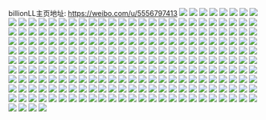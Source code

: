 billionLL主页地址: https://weibo.com/u/5556797413 
![](https://wx4.sinaimg.cn/mw2000/00643KQJly1h9gcxmq1aij30u01kptig.jpg) 
![](https://wx4.sinaimg.cn/mw2000/00643KQJly1h9f9j1aj32j30u014047s.jpg) 
![](https://wx4.sinaimg.cn/mw2000/00643KQJly1h9f9j1rwj4j30u0140afi.jpg) 
![](https://wx4.sinaimg.cn/mw2000/00643KQJly1h9f9j2f459j31400u07ei.jpg) 
![](https://wx4.sinaimg.cn/mw2000/00643KQJly1h9f9jm8ilgj30u0127n8u.jpg) 
![](https://wx4.sinaimg.cn/mw2000/00643KQJly1h9czy8u1xpj30u01hck1q.jpg) 
![](https://wx4.sinaimg.cn/mw2000/00643KQJly1h9czyx3pjzj30u010345d.jpg) 
![](https://wx4.sinaimg.cn/mw2000/00643KQJly1h9czxuhuzej30p00wjq9x.jpg) 
![](https://wx4.sinaimg.cn/mw2000/00643KQJly1h9czxv7xyvj30u0140n7h.jpg) 
![](https://wx4.sinaimg.cn/mw2000/00643KQJly1h9czxtvzouj30u0140tgl.jpg) 
![](https://wx4.sinaimg.cn/mw2000/00643KQJly1h9abf8idvzj30qo0zk7ba.jpg) 
![](https://wx4.sinaimg.cn/mw2000/00643KQJly1h9abgullbnj30u80u0tdy.jpg) 
![](https://wx4.sinaimg.cn/mw2000/00643KQJly1h9abgex5ymj30u013ltfl.jpg) 
![](https://wx4.sinaimg.cn/mw2000/00643KQJly1h975rsih97j30u014014n.jpg) 
![](https://wx4.sinaimg.cn/mw2000/00643KQJly1h975rms4esj30u0140gvp.jpg) 
![](https://wx4.sinaimg.cn/mw2000/00643KQJly1h975ro09spj30u0148akq.jpg) 
![](https://wx4.sinaimg.cn/mw2000/00643KQJly1h91gptny7ej30u00wugpw.jpg) 
![](https://wx4.sinaimg.cn/mw2000/00643KQJly1h8s3dxajpsj30u013bk4y.jpg) 
![](https://wx4.sinaimg.cn/mw2000/00643KQJly1h8s3dye1k9j30u0140wma.jpg) 
![](https://wx4.sinaimg.cn/mw2000/00643KQJly1h8s36y68wlj31400u0455.jpg) 
![](https://wx4.sinaimg.cn/mw2000/00643KQJly1h8runzpii7j30u01hcgsa.jpg) 
![](https://wx4.sinaimg.cn/mw2000/00643KQJly1h8runz41m3j30u0140n3m.jpg) 
![](https://wx4.sinaimg.cn/mw2000/00643KQJly1h8njb1ar93j30u013612z.jpg) 
![](https://wx4.sinaimg.cn/mw2000/00643KQJly1h8njb1ubcoj31400u0tjc.jpg) 
![](https://wx4.sinaimg.cn/mw2000/00643KQJly1h8njb0tje1j30u013faje.jpg) 
![](https://wx4.sinaimg.cn/mw2000/00643KQJly1h8njcmye6jj30u0140gsz.jpg) 
![](https://wx4.sinaimg.cn/mw2000/00643KQJly1h8mc7opkuaj30u0105qbq.jpg) 
![](https://wx4.sinaimg.cn/mw2000/00643KQJly1h8mc7uob42j30vr0u0n6n.jpg) 
![](https://wx4.sinaimg.cn/mw2000/00643KQJly1h8mc7ru2i5j30u0140qbo.jpg) 
![](https://wx4.sinaimg.cn/mw2000/00643KQJly1h8mahjcfvej31fc0swgx9.jpg) 
![](https://wx4.sinaimg.cn/mw2000/00643KQJly1h8bqhhkiemj31400u0qas.jpg) 
![](https://wx4.sinaimg.cn/mw2000/00643KQJly1h8bqhh0dvrj30u0106k01.jpg) 
![](https://wx4.sinaimg.cn/mw2000/00643KQJly1h8bqhfm7cvj31400u0n78.jpg) 
![](https://wx4.sinaimg.cn/mw2000/00643KQJly1h8bqhiq5pvj30u01407b2.jpg) 
![](https://wx4.sinaimg.cn/mw2000/00643KQJly1h8bqhi6odvj30u0140ai4.jpg) 
![](https://wx4.sinaimg.cn/mw2000/00643KQJly1h8bqhruds9j31400u041a.jpg) 
![](https://wx4.sinaimg.cn/mw2000/00643KQJly1h8aa4inu9mj30u00zi0xn.jpg) 
![](https://wx4.sinaimg.cn/mw2000/00643KQJly1h86vkngtgej30u01hck1w.jpg) 
![](https://wx4.sinaimg.cn/mw2000/00643KQJly1h86vm39p65j30u012egs9.jpg) 
![](https://wx4.sinaimg.cn/mw2000/00643KQJly1h86vkmajvzj30si1epaqy.jpg) 
![](https://wx4.sinaimg.cn/mw2000/00643KQJly1h86sci70guj30u01hck1w.jpg) 
![](https://wx4.sinaimg.cn/mw2000/00643KQJly1h86sh6tthhj30u014045v.jpg) 
![](https://wx4.sinaimg.cn/mw2000/00643KQJly1h86sjx2qolj30u01hc7c5.jpg) 
![](https://wx4.sinaimg.cn/mw2000/00643KQJly1h86sjhtwnmj30u0140458.jpg) 
![](https://wx4.sinaimg.cn/mw2000/00643KQJly1h84g1dwvhsj30u010rk0n.jpg) 
![](https://wx4.sinaimg.cn/mw2000/00643KQJly1h84g1demicj30u0140n87.jpg) 
![](https://wx4.sinaimg.cn/mw2000/00643KQJly1h7y1dn5aa9j30u0140grt.jpg) 
![](https://wx4.sinaimg.cn/mw2000/00643KQJly1h7t1x7sctlj30u019fgv8.jpg) 
![](https://wx4.sinaimg.cn/mw2000/00643KQJly1h7t1x8o6xnj30u01hc44z.jpg) 
![](https://wx4.sinaimg.cn/mw2000/00643KQJly1h7t1x77egdj30u00zqafj.jpg) 
![](https://wx4.sinaimg.cn/mw2000/00643KQJly1h7t1x88kk7j31400u0n1z.jpg) 
![](https://wx4.sinaimg.cn/mw2000/00643KQJly1h7pb3ysqilj31400u044o.jpg) 
![](https://wx4.sinaimg.cn/mw2000/00643KQJly1h7otmrvpluj30u00zsqdl.jpg) 
![](https://wx4.sinaimg.cn/mw2000/00643KQJly1h7otmsb9ctj30u0140n2s.jpg) 
![](https://wx4.sinaimg.cn/mw2000/00643KQJly1h7otmqqozuj31400u0wnm.jpg) 
![](https://wx4.sinaimg.cn/mw2000/00643KQJly1h7otmssdiyj30u014044e.jpg) 
![](https://wx4.sinaimg.cn/mw2000/00643KQJly1h7otmr8hqqj30u0140thb.jpg) 
![](https://wx4.sinaimg.cn/mw2000/00643KQJly1h7otmumzarj30u00zyn2y.jpg) 
![](https://wx4.sinaimg.cn/mw2000/00643KQJly1h7mibiq8kaj30u00zin67.jpg) 
![](https://wx4.sinaimg.cn/mw2000/00643KQJly1h7mibi0we4j30u0140n6b.jpg) 
![](https://wx4.sinaimg.cn/mw2000/00643KQJly1h7fnd7j8crj31400u0wiu.jpg) 
![](https://wx4.sinaimg.cn/mw2000/00643KQJly1h7fnd4xnraj30u0141q4q.jpg) 
![](https://wx4.sinaimg.cn/mw2000/00643KQJly1h7fnd5meogj31400u0tdt.jpg) 
![](https://wx4.sinaimg.cn/mw2000/00643KQJly1h7fnd6amn8j30u00zl7b8.jpg) 
![](https://wx4.sinaimg.cn/mw2000/00643KQJly1h7fnd6x633j30u0103air.jpg) 
![](https://wx4.sinaimg.cn/mw2000/00643KQJly1h7fnd8739qj31400u00wu.jpg) 
![](https://wx4.sinaimg.cn/mw2000/00643KQJly1h7eb6haqykj30u014011t.jpg) 
![](https://wx4.sinaimg.cn/mw2000/00643KQJly1h7c1yc782lj31400u0q97.jpg) 
![](https://wx4.sinaimg.cn/mw2000/00643KQJly1h7c1yd1g6aj30qk1b7ag2.jpg) 
![](https://wx4.sinaimg.cn/mw2000/00643KQJly1h7c21jlqrzj30u01hcajz.jpg) 
![](https://wx4.sinaimg.cn/mw2000/00643KQJly1h7c1ycq2s0j31400u075m.jpg) 
![](https://wx4.sinaimg.cn/mw2000/00643KQJly1h7c20g3xm2j30u00y1af7.jpg) 
![](https://wx4.sinaimg.cn/mw2000/00643KQJly1h78ndmdi2mj30u0140jxf.jpg) 
![](https://wx4.sinaimg.cn/mw2000/00643KQJly1h788onpohsj30u00vejtt.jpg) 
![](https://wx4.sinaimg.cn/mw2000/00643KQJly1h788ojcsszj30u00zdabv.jpg) 
![](https://wx4.sinaimg.cn/mw2000/00643KQJly1h77bxz28z7j31400u0gtw.jpg) 
![](https://wx4.sinaimg.cn/mw2000/00643KQJly1h72qlcavxmj30tv0zmwgy.jpg) 
![](https://wx4.sinaimg.cn/mw2000/00643KQJly1h7286ny88uj31400u0t9v.jpg) 
![](https://wx4.sinaimg.cn/mw2000/00643KQJly1h7286lr85lj30u014079u.jpg) 
![](https://wx4.sinaimg.cn/mw2000/00643KQJly1h7286m6bw3j30u0140jxg.jpg) 
![](https://wx4.sinaimg.cn/mw2000/00643KQJly1h7287afh0qj30u01sx781.jpg) 
![](https://wx4.sinaimg.cn/mw2000/00643KQJly1h70izeabunj30u01407co.jpg) 
![](https://wx4.sinaimg.cn/mw2000/00643KQJly1h70izdqv5jj30u01407ik.jpg) 
![](https://wx4.sinaimg.cn/mw2000/00643KQJly1h70izcu0vej30u01hc4bq.jpg) 
![](https://wx4.sinaimg.cn/mw2000/00643KQJly1h70izb5cpgj30u00zydp9.jpg) 
![](https://wx4.sinaimg.cn/mw2000/00643KQJly1h70izc0y0gj30u00zt41r.jpg) 
![](https://wx4.sinaimg.cn/mw2000/00643KQJly1h70izbk3g3j30u0140752.jpg) 
![](https://wx4.sinaimg.cn/mw2000/00643KQJly1h6yrt3xk77j31ms0u013m.jpg) 
![](https://wx4.sinaimg.cn/mw2000/00643KQJly1h6yrthaz7xj319h0u0aj5.jpg) 
![](https://wx4.sinaimg.cn/mw2000/00643KQJly1h6yrt5nc4oj31ba0fijsx.jpg) 
![](https://wx4.sinaimg.cn/mw2000/00643KQJly1h6yrt3e0pwj31400u0gv4.jpg) 
![](https://wx4.sinaimg.cn/mw2000/00643KQJly1h6yrt52o4uj30u0140qb2.jpg) 
![](https://wx4.sinaimg.cn/mw2000/00643KQJly1h6yrt4du3zj31400u0q4z.jpg) 
![](https://wx4.sinaimg.cn/mw2000/00643KQJly1h6rfdv2bm3j31400phadc.jpg) 
![](https://wx4.sinaimg.cn/mw2000/00643KQJly1h6ovho6xf9j31400u0n7f.jpg) 
![](https://wx4.sinaimg.cn/mw2000/00643KQJly1h6ovhoyda2j30u014077o.jpg) 
![](https://wx4.sinaimg.cn/mw2000/00643KQJly1h6ovhn3xcrj31400u0n4z.jpg) 
![](https://wx4.sinaimg.cn/mw2000/00643KQJly1h6ovid7fzzj30u0140agk.jpg) 
![](https://wx4.sinaimg.cn/mw2000/00643KQJly1h6ovhoi8w3j30u010v0xw.jpg) 
![](https://wx4.sinaimg.cn/mw2000/00643KQJly1h6ourw63ubj30u01460u2.jpg) 
![](https://wx4.sinaimg.cn/mw2000/00643KQJly1h6loabg39lj31hc0u0tag.jpg) 
![](https://wx4.sinaimg.cn/mw2000/00643KQJly1h6h0he4p5bj30u01swjsf.jpg) 
![](https://wx4.sinaimg.cn/mw2000/00643KQJly1h6447rz8f1j30u00yq79o.jpg) 
![](https://wx4.sinaimg.cn/mw2000/00643KQJly1h6449jx6mkj30zo0q1dht.jpg) 
![](https://wx4.sinaimg.cn/mw2000/00643KQJly1h5qeka7952j30u00zndnt.jpg) 
![](https://wx4.sinaimg.cn/mw2000/00643KQJly1h5qel0c3m5j30u0140wlr.jpg) 
![](https://wx4.sinaimg.cn/mw2000/00643KQJly1h5qek9f0f0j31400u0gv1.jpg) 
![](https://wx4.sinaimg.cn/mw2000/00643KQJly1h5qekanvnqj30u0140tfb.jpg) 
![](https://wx4.sinaimg.cn/mw2000/00643KQJly1h5qekb1yjkj30ox0zk42u.jpg) 
![](https://wx4.sinaimg.cn/mw2000/00643KQJly1h5qek9o1cmj30k00u0wfd.jpg) 
![](https://wx4.sinaimg.cn/mw2000/00643KQJly1h5mm2j3k9rj31400u0ajc.jpg) 
![](https://wx4.sinaimg.cn/mw2000/00643KQJly1h5mm2i6c5xj31400u07cn.jpg) 
![](https://wx4.sinaimg.cn/mw2000/00643KQJly1h5mm2fuizmj31400u0doh.jpg) 
![](https://wx4.sinaimg.cn/mw2000/00643KQJly1h5mm2hd4saj30u0140dms.jpg) 
![](https://wx4.sinaimg.cn/mw2000/00643KQJly1h5mm2k0ykcj30u0140wof.jpg) 
![](https://wx4.sinaimg.cn/mw2000/00643KQJly1h5mm2gn6mqj30u01407dh.jpg) 
![](https://wx4.sinaimg.cn/mw2000/00643KQJly1h5j4fuw9ubj313u0riqaj.jpg) 
![](https://wx4.sinaimg.cn/mw2000/00643KQJly1h5j4conbj0j30u01hck28.jpg) 
![](https://wx4.sinaimg.cn/mw2000/00643KQJly1h5j4gpb47pj30u00zu132.jpg) 
![](https://wx4.sinaimg.cn/mw2000/00643KQJly1h5fqfqkc75j31400u00wb.jpg) 
![](https://wx4.sinaimg.cn/mw2000/00643KQJly1h5fqfq3aifj30u01sxjx8.jpg) 
![](https://wx4.sinaimg.cn/mw2000/00643KQJly1h55ki51s4jj31410u0wm0.jpg) 
![](https://wx4.sinaimg.cn/mw2000/00643KQJly1h55khclf8lj30u014145x.jpg) 
![](https://wx4.sinaimg.cn/mw2000/00643KQJly1h55kg7jmquj311d0u0wn2.jpg) 
![](https://wx4.sinaimg.cn/mw2000/00643KQJly1h55kg6xyjbj30u0140gut.jpg) 
![](https://wx4.sinaimg.cn/mw2000/00643KQJly1h55kg5yhp8j31400u0k2o.jpg) 
![](https://wx4.sinaimg.cn/mw2000/00643KQJly1h4xbhzoos5j30p70w9grt.jpg) 
![](https://wx4.sinaimg.cn/mw2000/00643KQJly1h4g07ckgxnj31400u079x.jpg) 
![](https://wx4.sinaimg.cn/mw2000/00643KQJly1h4g07bw5g2j31400u00x3.jpg) 
![](https://wx4.sinaimg.cn/mw2000/00643KQJly1h48op8y0y2j30u014044l.jpg) 
![](https://wx4.sinaimg.cn/mw2000/00643KQJly1h457c2hokcj30u00z548e.jpg) 
![](https://wx4.sinaimg.cn/mw2000/00643KQJly1h457c2su85j30u00z4wl4.jpg) 
![](https://wx4.sinaimg.cn/mw2000/00643KQJly1h457cisx3jj30j60h1whh.jpg) 
![](https://wx4.sinaimg.cn/mw2000/00643KQJly1h3jd0kbbanj30u00y8n26.jpg) 
![](https://wx4.sinaimg.cn/mw2000/00643KQJly1h3g9l6zs4fj31o02yonpe.jpg) 
![](https://wx4.sinaimg.cn/mw2000/00643KQJly1h3g9l9qga9j32c0334hdw.jpg) 
![](https://wx4.sinaimg.cn/mw2000/00643KQJly1h3g9lbhfi0j325z2un4qq.jpg) 
![](https://wx4.sinaimg.cn/mw2000/00643KQJly1h3g9l4onf1j30zk1benbm.jpg) 
![](https://wx4.sinaimg.cn/mw2000/00643KQJly1h3b3psvnunj31d40u0gxq.jpg) 
![](https://wx4.sinaimg.cn/mw2000/00643KQJly1h3b3prz341j31920u0gym.jpg) 
![](https://wx4.sinaimg.cn/mw2000/00643KQJly1h32g9xgq5pj30zg1baqid.jpg) 
![](https://wx4.sinaimg.cn/mw2000/00643KQJly1h32ga36h1vj32c02wwe83.jpg) 
![](https://wx4.sinaimg.cn/mw2000/00643KQJly1h32g9zzue9j32c032gb2b.jpg) 
![](https://wx4.sinaimg.cn/mw2000/00643KQJly1h3198r2v5sj30v613l7d3.jpg) 
![](https://wx4.sinaimg.cn/mw2000/00643KQJly1h2oti1coluj30rv0wajw0.jpg) 
![](https://wx4.sinaimg.cn/mw2000/00643KQJly1h2othlbcu1j30u01fywpc.jpg) 
![](https://wx4.sinaimg.cn/mw2000/00643KQJly1h2m6umojyrj30zo256qik.jpg) 
![](https://wx4.sinaimg.cn/mw2000/00643KQJly1h2e63ye4jqj30u00y877b.jpg) 
![](https://wx4.sinaimg.cn/mw2000/00643KQJly1h2do4i5730j328a2z2u0y.jpg) 
![](https://wx4.sinaimg.cn/mw2000/00643KQJly1h2do4g99xxj325x2vwu0y.jpg) 
![](https://wx4.sinaimg.cn/mw2000/00643KQJly1h2do4dzfqgj30u00y610s.jpg) 
![](https://wx4.sinaimg.cn/mw2000/00643KQJly1h2do4l822pj30u00u0qgz.jpg) 
![](https://wx4.sinaimg.cn/mw2000/00643KQJly1h2dqyf9uuuj30tt1b4ds2.jpg) 
![](https://wx4.sinaimg.cn/mw2000/00643KQJly1h288j50jggj30t217ak12.jpg) 
![](https://wx4.sinaimg.cn/mw2000/00643KQJly1h23s1w1cz6j30u01hcn3s.jpg) 
![](https://wx4.sinaimg.cn/mw2000/00643KQJly1h23s1vhna4j30u0141amg.jpg) 
![](https://wx4.sinaimg.cn/mw2000/00643KQJly1h23s1xb2y0j30vm0rctiy.jpg) 
![](https://wx4.sinaimg.cn/mw2000/00643KQJly1h1vki4e5hoj30y619ltpn.jpg) 
![](https://wx4.sinaimg.cn/mw2000/00643KQJly1h1vkivwhroj33402c0hdv.jpg) 
![](https://wx4.sinaimg.cn/mw2000/00643KQJly1h1qwhi2blpj30zk15mtkq.jpg) 
![](https://wx4.sinaimg.cn/mw2000/00643KQJly1h1qwhiycl1j30u0140gt4.jpg) 
![](https://wx4.sinaimg.cn/mw2000/00643KQJly1h1qwhhdflmj30u00t445y.jpg) 
![](https://wx4.sinaimg.cn/mw2000/00643KQJly1h1qx24hiqqj30pb120wv4.jpg) 
![](https://wx4.sinaimg.cn/mw2000/00643KQJly1h1hgd6spb9j31ws2g3kjl.jpg) 
![](https://wx4.sinaimg.cn/mw2000/00643KQJly1h1hgd4ppy6j31xm2gynpd.jpg) 
![](https://wx4.sinaimg.cn/mw2000/00643KQJly1h1hgd5rikmj327k2qzu0y.jpg) 
![](https://wx4.sinaimg.cn/mw2000/00643KQJly1h1hgd3pwevj32c030enpe.jpg) 
![](https://wx4.sinaimg.cn/mw2000/00643KQJly1h1fw49dm7gj30lj0u010g.jpg) 
![](https://wx4.sinaimg.cn/mw2000/00643KQJly1h1fw4amz8ej30pz1by18l.jpg) 
![](https://wx4.sinaimg.cn/mw2000/00643KQJly1h1fw4b6344j30lm0u07bn.jpg) 
![](https://wx4.sinaimg.cn/mw2000/00643KQJly1h1fw4bnavuj30l70u0jzp.jpg) 
![](https://wx4.sinaimg.cn/mw2000/00643KQJly1h1fw4c5rk6j30lq0u0120.jpg) 
![](https://wx4.sinaimg.cn/mw2000/00643KQJly1h1fw4czowrj30kt0u0jzz.jpg) 
![](https://wx4.sinaimg.cn/mw2000/00643KQJly1h1e7av1wdmj31hc0u0tit.jpg) 
![](https://wx4.sinaimg.cn/mw2000/00643KQJly1h15qd434zrj30u0141dm2.jpg) 
![](https://wx4.sinaimg.cn/mw2000/00643KQJly1h15qd3oafpj30u012f7dj.jpg) 
![](https://wx4.sinaimg.cn/mw2000/00643KQJly1h15qd37eihj30u013bten.jpg) 
![](https://wx4.sinaimg.cn/mw2000/00643KQJly1h13x7bhs96j30ow0xb79p.jpg) 
![](https://wx4.sinaimg.cn/mw2000/00643KQJly1h13x7cebkyj30p30xi453.jpg) 
![](https://wx4.sinaimg.cn/mw2000/00643KQJly1h13x7cq3noj30hf0m70vr.jpg) 
![](https://wx4.sinaimg.cn/mw2000/00643KQJly1h13x7c1oycj30oj0xr79g.jpg) 
![](https://wx4.sinaimg.cn/mw2000/00643KQJly1h0tcbh7h2yj30u01hcgvn.jpg) 
![](https://wx4.sinaimg.cn/mw2000/00643KQJly1h0tcbi5iwcj30u00zigtx.jpg) 
![](https://wx4.sinaimg.cn/mw2000/00643KQJly1h0tcbj3afjj30u00l477a.jpg) 
![](https://wx4.sinaimg.cn/mw2000/00643KQJly1h0rto8wd8wj30t50qcaeq.jpg) 
![](https://wx4.sinaimg.cn/mw2000/00643KQJly1h0rtp8bnd8j30u00ye7a3.jpg) 
![](https://wx4.sinaimg.cn/mw2000/00643KQJly1h0ox4gp76gj30u00zktez.jpg) 
![](https://wx4.sinaimg.cn/mw2000/00643KQJly1h0ox4h9m93j30u00zhn6y.jpg) 
![](https://wx4.sinaimg.cn/mw2000/00643KQJly1h0ox9m9fvrj30u01hcqen.jpg) 
![](https://wx4.sinaimg.cn/mw2000/00643KQJly1h0ox6k94gej30k00qognu.jpg) 
![](https://wx4.sinaimg.cn/mw2000/00643KQJly1h0ox6js62hj30u0140afd.jpg) 
![](https://wx4.sinaimg.cn/mw2000/00643KQJly1h0ox6ldvc5j30u0140dno.jpg) 
![](https://wx4.sinaimg.cn/mw2000/00643KQJgy1h0kak9wwgsj31400u0qac.jpg) 
![](https://wx4.sinaimg.cn/mw2000/00643KQJly1h0jxmm74arj30qe1cywl0.jpg) 
![](https://wx4.sinaimg.cn/mw2000/00643KQJly1h0jxk5b7wrj30pz0ijq5s.jpg) 
![](https://wx4.sinaimg.cn/mw2000/00643KQJly1h0jxk4luz1j30u00u0qag.jpg) 
![](https://wx4.sinaimg.cn/mw2000/00643KQJly1h0jxkws9fcj30u00jun3s.jpg) 
![](https://wx4.sinaimg.cn/mw2000/00643KQJly1h0il8sl4luj30u00q70z3.jpg) 
![](https://wx4.sinaimg.cn/mw2000/00643KQJly1h0il8t9bebj30u014ctfq.jpg) 
![](https://wx4.sinaimg.cn/mw2000/00643KQJly1h0il8s05o0j30tm13h0yt.jpg) 
![](https://wx4.sinaimg.cn/mw2000/00643KQJly1h0il8u6v7fj30u00zy7bn.jpg) 
![](https://wx4.sinaimg.cn/mw2000/00643KQJly1h0il8uxbz4j30u01drk14.jpg) 
![](https://wx4.sinaimg.cn/mw2000/00643KQJly1h0il9bx66aj30m913kjut.jpg) 
![](https://wx4.sinaimg.cn/mw2000/00643KQJgy1h0e9prtuioj30ww0u0afy.jpg) 
![](https://wx4.sinaimg.cn/mw2000/00643KQJgy1h0e9ptf7umj30zo0qmduz.jpg) 
![](https://wx4.sinaimg.cn/mw2000/00643KQJgy1h0e9psjmrij30nn0tedki.jpg) 
![](https://wx4.sinaimg.cn/mw2000/00643KQJly1gzyxmnr5lwj31400u0tfi.jpg) 
![](https://wx4.sinaimg.cn/mw2000/00643KQJly1gzysz6yz05j30u014gag9.jpg) 
![](https://wx4.sinaimg.cn/mw2000/00643KQJly1gzysz7fub2j30u017ldjz.jpg) 
![](https://wx4.sinaimg.cn/mw2000/00643KQJly1gzvw5w3lvxj30u01400zc.jpg) 
![](https://wx4.sinaimg.cn/mw2000/00643KQJly1gzvw5bsmu0j30nl0rjdhw.jpg) 
![](https://wx4.sinaimg.cn/mw2000/00643KQJly1gzuix4v27pj30u01sxnaj.jpg) 
![](https://wx4.sinaimg.cn/mw2000/00643KQJly1gzuiwfki6bj30r6066wek.jpg) 
![](https://wx4.sinaimg.cn/mw2000/00643KQJly1gxo40ns36yj30u012l459.jpg) 
![](https://wx4.sinaimg.cn/mw2000/00643KQJly1gx6i7amiy3j30u0140ah4.jpg) 
![](https://wx4.sinaimg.cn/mw2000/00643KQJly1gx6i6fuo0ej30vy0nutbz.jpg) 
![](https://wx4.sinaimg.cn/mw2000/00643KQJly1gx6i6gpk2qj30u013z11t.jpg) 
![](https://wx4.sinaimg.cn/mw2000/00643KQJly1gx6i6juv3uj30u0140tcu.jpg) 
![](https://wx4.sinaimg.cn/mw2000/00643KQJly1gvlv6ge714j60u0140n5b02.jpg) 
![](https://wx4.sinaimg.cn/mw2000/00643KQJly1gvlv6h3wlsj60u0140n5q02.jpg) 
![](https://wx4.sinaimg.cn/mw2000/00643KQJly1gvlv6htr2fj60u014047c02.jpg) 
![](https://wx4.sinaimg.cn/mw2000/00643KQJly1gv29h9twdpj60r81cen3302.jpg) 
![](https://wx4.sinaimg.cn/mw2000/00643KQJly1gv1ep3qa1ij60u013ztad02.jpg) 
![](https://wx4.sinaimg.cn/mw2000/00643KQJly1gv1ep4dbizj60tj0y342t02.jpg) 
![](https://wx4.sinaimg.cn/mw2000/00643KQJly1gupq3hhmxyj30u01sxwmc.jpg) 
![](https://wx4.sinaimg.cn/mw2000/00643KQJly1guppztv7scj30u014077s.jpg) 
![](https://wx4.sinaimg.cn/mw2000/00643KQJly1gupq0sq77lj60j60i4wgg02.jpg) 
![](https://wx4.sinaimg.cn/mw2000/00643KQJly1guo0knlboaj60u0140tfy02.jpg) 
![](https://wx4.sinaimg.cn/mw2000/00643KQJly1guo0knv68lj61hc0u0wmv02.jpg) 
![](https://wx4.sinaimg.cn/mw2000/00643KQJly1grh2v1wmwnj30u0140k62.jpg) 
![](https://wx4.sinaimg.cn/mw2000/00643KQJly1grh2uz9c7zj30s20vndkk.jpg) 
![](https://wx4.sinaimg.cn/mw2000/00643KQJly1grh2v0b8nuj31hc0u0k6w.jpg) 
![](https://wx4.sinaimg.cn/mw2000/00643KQJly1gq375omjdfj30u014dq9f.jpg) 
![](https://wx4.sinaimg.cn/mw2000/00643KQJly1gq375pmwkuj30u0140k1e.jpg) 
![](https://wx4.sinaimg.cn/mw2000/00643KQJly1gq375n6ksaj30u0140gst.jpg) 
![](https://wx4.sinaimg.cn/mw2000/00643KQJly1gnv2hvzji5j30u0140gqx.jpg) 
![](https://wx4.sinaimg.cn/mw2000/00643KQJly1gnv2ebc3ffj30u01407ii.jpg) 
